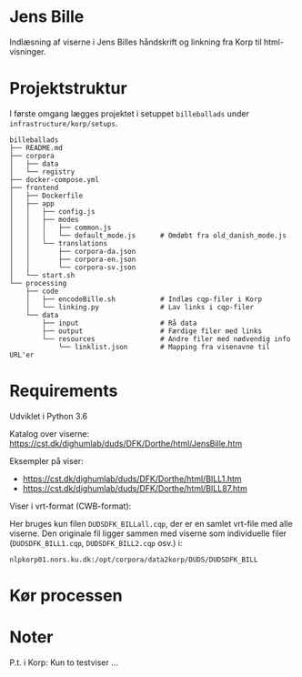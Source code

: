 # Jens Bille

Indlæsning af viserne i Jens Billes håndskrift og linkning fra Korp til html-visninger.


# Projektstruktur

I første omgang lægges projektet i setuppet `billeballads` under `infrastructure/korp/setups`.

```
billeballads
├── README.md
├── corpora
│   ├── data
│   └── registry
├── docker-compose.yml
├── frontend
│   ├── Dockerfile
│   ├── app
│   │   ├── config.js
│   │   ├── modes
│   │   │   ├── common.js
│   │   │   └── default_mode.js      # Omdøbt fra old_danish_mode.js
│   │   └── translations
│   │       ├── corpora-da.json
│   │       ├── corpora-en.json
│   │       └── corpora-sv.json
│   └── start.sh
└── processing
    ├── code
    │   ├── encodeBille.sh           # Indlæs cqp-filer i Korp
    │   └── linking.py               # Lav links i cqp-filer
    └── data
        ├── input                    # Rå data
        ├── output                   # Færdige filer med links
        └── resources                # Andre filer med nødvendig info
            └── linklist.json        # Mapping fra visenavne til URL'er
```


# Requirements

Udviklet i Python 3.6

Katalog over viserne: https://cst.dk/dighumlab/duds/DFK/Dorthe/html/JensBille.htm

Eksempler på viser:

- https://cst.dk/dighumlab/duds/DFK/Dorthe/html/BILL1.htm
- https://cst.dk/dighumlab/duds/DFK/Dorthe/html/BILL87.htm

Viser i vrt-format (CWB-format):

Her bruges kun filen `DUDSDFK_BILLall.cqp`, der er en samlet vrt-file med alle viserne. Den originale fil ligger sammen med viserne som individuelle filer (`DUDSDFK_BILL1.cqp`, `DUDSDFK_BILL2.cqp` osv.) i:

`nlpkorp01.nors.ku.dk:/opt/corpora/data2korp/DUDS/DUDSDFK_BILL`


# Kør processen


# Noter

P.t. i Korp: Kun to testviser ... 

